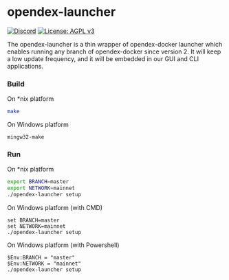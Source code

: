 opendex-launcher
================

[![Discord](https://img.shields.io/discord/628640072748761118.svg)](https://discord.gg/RnXFHpn)
[![License: AGPL v3](https://img.shields.io/badge/License-AGPL%20v3-blue.svg)](https://www.gnu.org/licenses/agpl-3.0)

The opendex-launcher is a thin wrapper of opendex-docker launcher which enables running any branch of opendex-docker since version 2. It will keep a low update frequency, and it will be embedded in our GUI and CLI applications. 

### Build

On *nix platform
```sh
make
```

On Windows platform
```
mingw32-make
```

### Run

On *nix platform
```sh
export BRANCH=master
export NETWORK=mainnet
./opendex-launcher setup
```

On Windows platform (with CMD)
```
set BRANCH=master
set NETWORK=mainnet
./opendex-launcher setup
```

On Windows platform (with Powershell)
```
$Env:BRANCH = "master"
$Env:NETWORK = "mainnet"
./opendex-launcher setup
```
